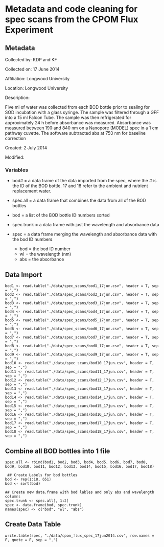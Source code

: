 # Metadata and code cleaning for spec scans from the CPOM Flux Experiment

## Metadata

Collected by: KDP and KF

Collected on: 17 June 2014

Affiliation: Longwood University

Location: Longwood University

Description: 

Five ml of water was collected from each BOD bottle prior to sealing for SOD incubation with a glass syringe. The sample was filtered through a GFF into a 15 ml Falcon Tube.  The sample was then refrigerated for approximately 24 h before absorbance was measured.  Absorbance was measured between 190 and 840 nm on a Nanopore (MODEL) spec in a 1 cm pathway cuvette. The software subtracted abs at 750 nm for baseline correction

Created: 2 July 2014

Modified:

### Variables

* bod# = a data frame of the data imported from the spec, where the # is the ID of the BOD bottle. 17 and 18 refer to the ambient and nutrient replacement water.

* spec.all = a data frame that combines the data from all of the BOD bottles

* bod = a list of the BOD bottle ID numbers sorted

* spec.trunk = a data frame with just the wavelength and absorbance data

* spec = a data frame merging the wavelength and absorbance data with the bod ID numbers

    * bod = the bod ID number
    * wl = the wavelength (nm)
    * abs = the absorbance

## Data Import

    bod1 <- read.table("./data/spec_scans/bod1_17jun.csv", header = T, sep = ",")
    bod2 <- read.table("./data/spec_scans/bod2_17jun.csv", header = T, sep = ",")
    bod3 <- read.table("./data/spec_scans/bod3_17jun.csv", header = T, sep = ",")
    bod4 <- read.table("./data/spec_scans/bod4_17jun.csv", header = T, sep = ",")
    bod5 <- read.table("./data/spec_scans/bod5_17jun.csv", header = T, sep = ",")
    bod6 <- read.table("./data/spec_scans/bod6_17jun.csv", header = T, sep = ",")
    bod7 <- read.table("./data/spec_scans/bod7_17jun.csv", header = T, sep = ",")
    bod8 <- read.table("./data/spec_scans/bod8_17jun.csv", header = T, sep = ",")
    bod9 <- read.table("./data/spec_scans/bod9_17jun.csv", header = T, sep = ",")
    bod10 <- read.table("./data/spec_scans/bod10_17jun.csv", header = T, sep = ",")
    bod11 <- read.table("./data/spec_scans/bod11_17jun.csv", header = T, sep = ",")
    bod12 <- read.table("./data/spec_scans/bod12_17jun.csv", header = T, sep = ",")
    bod13 <- read.table("./data/spec_scans/bod13_17jun.csv", header = T, sep = ",")
    bod14 <- read.table("./data/spec_scans/bod14_17jun.csv", header = T, sep = ",")
    bod15 <- read.table("./data/spec_scans/bod15_17jun.csv", header = T, sep = ",")
    bod16 <- read.table("./data/spec_scans/bod16_17jun.csv", header = T, sep = ",")
    bod17 <- read.table("./data/spec_scans/bod17_17jun.csv", header = T, sep = ",")
    bod18 <- read.table("./data/spec_scans/bod18_17jun.csv", header = T, sep = ",")

## Combine all BOD bottles into 1 file

    spec.all <- rbind(bod1, bod2, bod3, bod4, bod5, bod6, bod7, bod8, bod9, bod10, bod11, bod12, bod13, bod14, bod15, bod16, bod17, bod18)

     ## Create Labels for bod bottles
    bod <- rep(1:18, 651)
    bod <- sort(bod)

    ## Create new data.frame with bod lables and only abs and wavelength columns
    spec.trunk <- spec.all[, 1:2]
    spec <- data.frame(bod, spec.trunk)
    names(spec) <- c("bod", "wl", "abs")

## Create Data Table

    write.table(spec, "./data/cpom_flux_spec_17jun2014.csv", row.names = F, quote = F, sep = ",")
